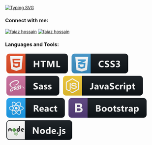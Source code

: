 [![Typing SVG](https://readme-typing-svg.demolab.com?font=Berkshire+Swash&size=30&pause=900&color=298BF7&background=38FF6B00&width=440&height=60&lines=Hi%2C+I'm+Faiaz+Bin+Hossain;Front+end+web+developer)](https://git.io/typing-svg)


<h3 align="left">Connect with me:</h3>
<p align="left">
<a href="https://linkedin.com/in/faiaz-hossain-7b6b12209/" target="blank"><img align="center" src="https://raw.githubusercontent.com/rahuldkjain/github-profile-readme-generator/master/src/images/icons/Social/linked-in-alt.svg" alt="faiaz hossain" height="30" width="40" /></a>
<a href="https://fb.com/faiaz.hossain.9/" target="blank"><img align="center" src="https://raw.githubusercontent.com/rahuldkjain/github-profile-readme-generator/master/src/images/icons/Social/facebook.svg" alt="faiaz hossain" height="30" width="40" /></a>
</p>

<h3 align="left">Languages and Tools:</h3>
<p>
<img src="https://raw.githubusercontent.com/8bithemant/8bithemant/master/svg/dev/languages/html.svg" alt="html" style="vertical-align:top; margin:4px">
<img src="https://raw.githubusercontent.com/MikeCodesDotNET/ColoredBadges/master/svg/dev/languages/css3.svg" alt="react" style="vertical-align:top; margin:4px">
<img src="https://raw.githubusercontent.com/MikeCodesDotNET/ColoredBadges/master/svg/dev/languages/sass.svg" alt="react" style="vertical-align:top; margin:4px">
<img src="https://raw.githubusercontent.com/8bithemant/8bithemant/master/svg/dev/languages/js.svg" alt="js" style="vertical-align:top; margin:4px">
<img src="https://raw.githubusercontent.com/8bithemant/8bithemant/master/svg/dev/frameworks/react.svg" alt="react" style="vertical-align:top; margin:4px">
<img src="https://raw.githubusercontent.com/MikeCodesDotNET/ColoredBadges/master/svg/dev/frameworks/bootstrap.svg" alt="react" style="vertical-align:top; margin:4px">
<img src="https://raw.githubusercontent.com/MikeCodesDotNET/ColoredBadges/master/svg/dev/frameworks/nodejs.svg" alt="react" style="vertical-align:top; margin:4px">
</p>

